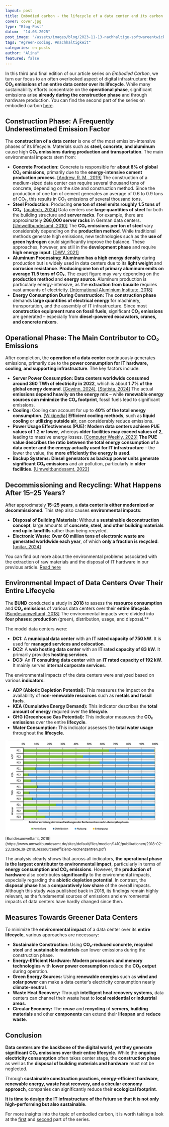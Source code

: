 ```yaml
---
layout: post
title: Embodied carbon - the lifecycle of a data center and its carbon footprint
cover: cover.jpg
type: "Blog-Post"
datum:  "14.03.2025"
post_image: "/assets/images/blog/2023-11-13-nachhaltige-softwareentwicklung.jpg"
tags: "#green-coding, #nachhaltigkeit"
categories: en posts
author: "Alina"
featured: false
---
```


In this third and final edition of our article series on *Embodied Carbon*, we turn our focus to an often overlooked aspect of digital infrastructure: **the CO₂ emissions of an entire data center over its lifecycle**. While many sustainability efforts concentrate on the **operational phase**, significant emissions arise **already during the construction phase** and through hardware production. You can find the second part of the series on embodied carbon [here](https://mehrwert.tech/embodied-carbon-2).

## **Construction Phase: A Frequently Underestimated Emission Factor**

The **construction of a data center** is one of the most emission-intensive phases of its lifecycle. Materials such as **steel, concrete, and aluminum** cause high **CO₂ emissions during production and transportation**. The main environmental impacts stem from:

- **Concrete Production:** Concrete is responsible for **about 8% of global CO₂ emissions**, primarily due to the **energy-intensive cement production process**. [[Andrew, R. M., 2019]](https://essd.copernicus.org/articles/11/1675/2019/) The construction of a medium-sized data center can require several thousand tons of concrete, depending on the size and construction method. Since the production of one ton of cement generates an average of 0.6 to 0.9 tons of CO₂, this results in CO₂ emissions of several thousand tons. 
- **Steel Production:** Producing **one ton of steel emits roughly 1.5 tons of CO₂**. [[acatech, 2024]](https://dechema.de/Themen/Studien%2Bund%2BPositionspapiere/2024%2B03%2BH2%2BKompass/_/H2K_IND_Stahl.pdf) Data centers use **large quantities of steel** for both the building structure and **server racks**. For example, there are approximately **266,000 server racks** in German data centers. [[Umweltbundesamt, 2010]](https://www.umweltbundesamt.de/sites/default/files/medien/461/publikationen/4037.pdf) The **CO₂ emissions per ton of steel** vary considerably depending on the **production method**. While traditional methods generate high emissions, new technologies such as the **use of green hydrogen** could significantly improve the balance. These approaches, however, are still in the **development phase** and require **high energy input**. [[DWV, 2021]](https://dwv-info.de/wp-content/uploads/2023/04/20210616-EP-Gruener-Stahl-min-1.pdf)
- **Aluminum Processing:** **Aluminum has a high energy density** during production but is widely used in data centers due to its **light weight** and **corrosion resistance**. **Producing one ton of primary aluminum emits on average 11.5 tons of CO₂.** The exact figure may vary depending on the **production method** and **energy source**. Aluminum production is particularly energy-intensive, as the **extraction from bauxite** requires vast amounts of electricity. [[International Aluminium Institute, 2018]](https://international-aluminium.org/wp-content/uploads/2021/08/CF-Good-Guidance-v1-2018.pdf)
- **Energy Consumption During Construction:** The **construction phase** demands **large quantities of electrical energy** for machinery, transportation, and the assembly of IT infrastructure. Since most **construction equipment runs on fossil fuels**, significant **CO₂ emissions** are generated – especially from **diesel-powered excavators, cranes, and concrete mixers**.

## **Operational Phase: The Main Contributor to CO₂ Emissions**

After completion, the **operation of a data center** continuously generates emissions, primarily due to the **power consumption for IT hardware, cooling, and supporting infrastructure**. The key factors include:

- **Server Power Consumption:** **Data centers worldwide consumed around 360 TWh of electricity in 2022**, which is about **1.7% of the global energy demand**. [[Gewinn, 2024]](https://www.gewinn.com/artikel/rechenzentren-sind-wachstumstreiber-der-stromnachfrage), [[Statista, 2024]](https://de.statista.com/statistik/daten/studie/239764/umfrage/weltweiter-stromverbrauch/) The actual **emissions depend heavily on the energy mix** – while **renewable energy sources can minimize the CO₂ footprint**, fossil fuels lead to significant emissions.
- **Cooling:** Cooling can account for up to **40% of the total energy consumption**. [[Wikipedia]](https://de.wikipedia.org/wiki/Green_IT) **Efficient cooling methods**, such as **liquid cooling** or **utilizing outside air**, can considerably reduce emissions.
- **Power Usage Effectiveness (PUE):** **Modern data centers achieve PUE values of 1.2 or lower**, whereas **older facilities may exceed values of 2**, leading to massive energy losses. [[Computer Weekly, 2023]](https://www.computerweekly.com/de/meinung/Energieeffizienz-von-Rechenzentren-aus-alt-mach-nachhaltig) **The PUE value describes the ratio between the total energy consumption of a data center and the energy actually used for IT infrastructure** – the lower the value, the **more efficiently the energy is used**.
- **Backup Systems:** **Diesel generators as backup power units generate significant CO₂ emissions** and air pollution, particularly in **older facilities**. [[Umweltbundesamt, 2022]](https://www.bund-hessen.de/pm/news/bund-klagt-gegen-zu-hohe-emissionen-aus-notstromdieselmotoren-von-rechenzentren/)

## **Decommissioning and Recycling: What Happens After 15–25 Years?**

After approximately **15–25 years**, a **data center is either modernized or decommissioned**. This step also causes **environmental impacts**:

- **Disposal of Building Materials:** Without a **sustainable deconstruction concept**, large amounts of **concrete, steel, and other building materials end up in landfills** rather than being recycled.
- **Electronic Waste:** **Over 60 million tons of electronic waste are generated worldwide each year**, of which **only a fraction is recycled**. [[unitar, 2024]](https://ewastemonitor.info/wp-content/uploads/2024/12/GEM_2024_EN_11_NOV-web.pdf)

You can find out more about the environmental problems associated with the extraction of raw materials and the disposal of IT hardware in our previous article. [Read here](https://mehrwert.tech/embodied-carbon-2)

## **Environmental Impact of Data Centers Over Their Entire Lifecycle**

The **BUND** conducted a study in **2018** to assess the **resource consumption** and **CO₂ emissions** of various data centers over their **entire lifecycle**. [[Bundesumweltamt, 2018]](https://www.umweltbundesamt.de/sites/default/files/medien/1410/publikationen/2018-02-23_texte_19-2018_ressourceneffizienz-rechenzentren.pdf) The environmental impacts were divided into **four phases**: **production** (green), distribution, usage, and disposal.**

The model data centers were:

- **DC1:** A **municipal data center** with an **IT rated capacity of 750 kW**. It is used for **managed services and colocation**.
- **DC2:** A **web hosting data center** with an **IT rated capacity of 83 kW**. It primarily provides **hosting services**.
- **DC3:** An **IT consulting data center** with an **IT rated capacity of 192 kW**. It mainly serves **internal corporate services**.

The environmental impacts of the data centers were analyzed based on various **indicators**:

- **ADP (Abiotic Depletion Potential):** This measures the impact on the availability of **non-renewable resources** such as **metals and fossil fuels**.
- **KEA (Cumulative Energy Demand):** This indicator describes the **total amount of energy** required over the **lifecycle**.
- **GHG (Greenhouse Gas Potential):** This indicator measures the **CO₂ emissions** over the entire **lifecycle**.
- **Water Consumption:** This indicator assesses the **total water usage** throughout the **lifecycle**.

<img class="img-fluid w-100" src="/assets/images/blog/Relative_Umweltauswirkungen_Rechenzentrum.png" alt="Relative distribution of the environmental impacts of data centers by lifecycle phase">
<small> [Bundesumweltamt, 2018](https://www.umweltbundesamt.de/sites/default/files/medien/1410/publikationen/2018-02-23_texte_19-2018_ressourceneffizienz-rechenzentren.pdf)</small>

The analysis clearly shows that across all indicators, **the operational phase is the largest contributor to environmental impact**, particularly in terms of **energy consumption and CO₂ emissions**. However, the **production of hardware** also contributes **significantly** to the environmental impacts, especially regarding the **abiotic depletion potential**. In contrast, the **disposal phase** has a **comparatively low share** of the overall impacts. Although this study was published back in 2018, its findings remain highly relevant, as the fundamental sources of emissions and environmental impacts of data centers have hardly changed since then.

## **Measures Towards Greener Data Centers**

To minimize the **environmental impact** of a data center over its **entire lifecycle**, various approaches are necessary:

- **Sustainable Construction:** Using **CO₂-reduced concrete, recycled steel** and **sustainable materials** can lower emissions during the construction phase.
- **Energy-Efficient Hardware:** **Modern processors and memory technologies** with **lower power consumption** reduce the **CO₂ output** during operation.
- **Green Energy Sources:** Using **renewable energies** such as **wind and solar power** can make a data center’s electricity consumption nearly **climate-neutral**.
- **Waste Heat Recovery:** Through **intelligent heat recovery systems**, data centers can channel their waste heat to **local residential or industrial areas**.
- **Circular Economy:** The **reuse** and **recycling** of **servers, building materials** and other **components** can extend their **lifespan** and **reduce waste**.

## **Conclusion**

**Data centers are the backbone of the digital world, yet they generate significant CO₂ emissions over their entire lifecycle.** While the **ongoing electricity consumption** often takes center stage, the **construction phase** as well as the **disposal of building materials and hardware** must not be neglected.

Through **sustainable construction practices, energy-efficient hardware, renewable energy, waste heat recovery, and a circular economy approach**, companies can significantly reduce their **ecological footprint**.

**It is time to design the IT infrastructure of the future so that it is not only high-performing but also sustainable.**

For more insights into the topic of embodied carbon, it is worth taking a look at the [first](https://mehrwert.tech/embodied-carbon-1) and [second](https://mehrwert.tech/embodied-carbon-2) part of the series. 